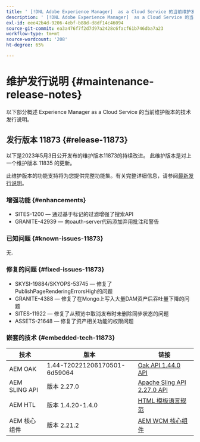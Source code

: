 ```yaml
---
title: ' [!DNL Adobe Experience Manager]  as a Cloud Service 的当前维护发行说明。'
description: ' [!DNL Adobe Experience Manager]  as a Cloud Service 的当前维护发行说明。'
exl-id: eee42b4d-9206-4ebf-b88d-d8df14c46094
source-git-commit: ea3a476f7f2d7d97a2428c6facf61b746dba7a23
workflow-type: tm+mt
source-wordcount: '208'
ht-degree: 65%

---
```


# 维护发行说明 {#maintenance-release-notes}

以下部分概述 Experience Manager as a Cloud Service 的当前维护版本的技术发行说明。

## 发行版本 11873 {#release-11873}

以下是2023年5月3日公开发布的维护版本11873的持续改进。 此维护版本是对上一个维护版本 11835 的更新。

此维护版本的功能支持将为您提供完整功能集。有关完整详细信息，请参阅[最新发行说明](/help/release-notes/release-notes-cloud/release-notes-current.md)。

### 增强功能 {#enhancements}

- SITES-1200 — 通过基于标记的过滤增强了搜索API
- GRANITE-42939 — 向oauth-server代码添加弃用批注和警告

### 已知问题 {#known-issues-11873}

无.

### 修复的问题 {#fixed-issues-11873}

- SKYSI-19884/SKYOPS-53745 — 修复了PublishPageRenderingErrorsHigh的问题
- GRANITE-4388 — 修复了在Mongo上写入大量DAM资产后吞吐量下降的问题
- SITES-11922 — 修复了从预览中取消发布时未删除同步状态的问题
- ASSETS-21648 — 修复了资产相关功能的权限问题

### 嵌套的技术 {#embedded-tech-11873}

| 技术 | 版本 | 链接 |
|---|---|---|
| AEM OAK | 1.44-T20221206170501-6d59064 | [Oak API 1.44.0 API](https://www.javadoc.io/doc/org.apache.jackrabbit/oak-api/1.44.0/index.html) |
| AEM SLING API | 版本 2.27.0 | [Apache Sling API 2.27.0 API](https://www.javadoc.io/doc/org.apache.sling/org.apache.sling.api/latest/index.html) |
| AEM HTL | 版本 1.4.20-1.4.0 | [HTML 模板语言规范](https://github.com/adobe/htl-spec) |
| AEM 核心组件 | 版本 2.21.2 | [AEM WCM 核心组件](https://github.com/adobe/aem-core-wcm-components) |
